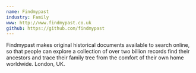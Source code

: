 ```yaml
---
name: Findmypast
industry: Family
www: http://www.findmypast.co.uk
github: https://github.com/findmypast
---
```

Findmypast makes original historical documents available to search online, so that people can explore a collection of over two billion records find their ancestors and trace their family tree from the comfort of their own home worldwide. London, UK.
